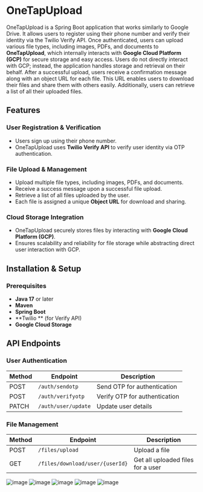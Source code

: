 # OneTapUpload

OneTapUpload is a Spring Boot application that works similarly to Google Drive.
It allows users to register using their phone number and verify their identity via the Twilio Verify API.
Once authenticated, users can upload various file types, including images, PDFs, and documents to **OneTapUpload**, which internally interacts with **Google Cloud Platform (GCP)** for secure storage and easy access.
Users do not directly interact with GCP; instead, the application handles storage and retrieval on their behalf.
After a successful upload, users receive a confirmation message along with an object URL for each file.
This URL enables users to download their files and share them with others easily.
Additionally, users can retrieve a list of all their uploaded files.

## Features

### User Registration & Verification

- Users sign up using their phone number.
- OneTapUpload uses **Twilio Verify API** to verify user identity via OTP authentication.

### File Upload & Management

- Upload multiple file types, including images, PDFs, and documents.
- Receive a success message upon a successful file upload.
- Retrieve a list of all files uploaded by the user.
- Each file is assigned a unique **Object URL** for download and sharing.

### Cloud Storage Integration

- OneTapUpload securely stores files by interacting with **Google Cloud Platform (GCP)**.
- Ensures scalability and reliability for file storage while abstracting direct user interaction with GCP.

## Installation & Setup

### Prerequisites

- **Java 17** or later
- **Maven**
- **Spring Boot**
- **Twilio ** (for Verify API)
- **Google Cloud Storage** 



## API Endpoints

### User Authentication

| Method | Endpoint           | Description                   |
| ------ | ------------------ | ----------------------------- |
| POST   | `/auth/sendotp`    | Send OTP for authentication   |
| POST   | `/auth/verifyotp`  | Verify OTP for authentication |
| PATCH  | `/auth/user/update`| Update user details           |

### File Management

| Method | Endpoint                      | Description              |
| ------ | ----------------------------- | ------------------------ |
| POST   | `/files/upload`               | Upload a file            |
| GET    | `/files/download/user/{userId}` | Get all uploaded files for a user |

![image](https://github.com/user-attachments/assets/b0d8243e-4de2-4555-b90c-645314f29d55)
![image](https://github.com/user-attachments/assets/079b83a4-73ff-4598-8e08-e63f88674d5c)
![image](https://github.com/user-attachments/assets/72f1a7da-197c-427a-840a-d11a0a26aa45)
![image](https://github.com/user-attachments/assets/83c98af6-efb1-4b0e-8835-5526a672e937)
![image](https://github.com/user-attachments/assets/b158e06f-6de1-41d1-9d0b-47e99d8af6e3)




















